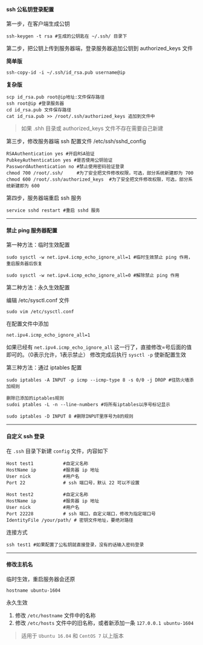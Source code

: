 <!--
 * @Description: In User Settings Edit
 * @Author: your name
 * @Date: 2019-03-31 14:53:34
 * @LastEditTime: 2019-08-25 17:51:18
 * @LastEditors: Please set LastEditors
 -->
#### ssh 公私钥登录配置

第一步，在客户端生成公钥
```
ssh-keygen -t rsa #生成的公钥匙在 ~/.ssh/ 目录下
```
第二步，把公钥上传到服务器端，登录服务器追加公钥到 authorized_keys 文件

__简单版__

```
ssh-copy-id -i ~/.ssh/id_rsa.pub username@ip
```

__复杂版__

```
scp id_rsa.pub root@ip地址:文件保存路径
ssh root@ip #登录服务器
cd id_rsa.pub 文件保存路径
cat id_rsa.pub >> /root/.ssh/authorized_keys 追加到文件中

```
> 如果 .shh 目录或 authorized_keys 文件不存在需要自己新建



第三步，修改服务器端 ssh 配置文件 /etc/ssh/sshd_config

```
RSAAuthentication yes #开启RSA验证
PubkeyAuthentication yes #是否使用公钥验证
PasswordAuthentication no #禁止使用密码验证登录
chmod 700 /root/.ssh/     #为了安全把文件修改权限，可选，部分系统新建即为 700
chmod 600 /root/.ssh/authorized_keys  #为了安全把文件修改权限，可选，部分系统新建即为 600
```

第四步，服务器端重启 ssh 服务
```
service sshd restart #重启 sshd 服务
```

---

#### 禁止 ping 服务器配置

第一种方法：临时生效配置
```
sudo sysctl -w net.ipv4.icmp_echo_ignore_all=1 #临时生效禁止 ping 作用，重启服务器后恢复

sudo sysctl -w net.ipv4.icmp_echo_ignore_all=0 #解除禁止 ping 作用
```

第二种方法：永久生效配置

编辑 /etc/sysctl.conf 文件
```
sudo vim /etc/sysctl.conf 
```
在配置文件中添加 
```
net.ipv4.icmp_echo_ignore_all=1 
``` 
如果已经有 `net.ipv4.icmp_echo_ignore_all` 这一行了，直接修改=号后面的值即可的。（0表示允许，1表示禁止）
修改完成后执行 `sysctl -p` 使新配置生效

第三种方法：通过 iptables 配置
```
sudo iptables -A INPUT -p icmp --icmp-type 8 -s 0/0 -j DROP #往防火墙添加规则

删除已添加的iptables规则
sudoi ptables -L -n --line-numbers #将所有iptables以序号标记显示

sudo iptables -D INPUT 8 #删除INPUT里序号为8的规则
```

---

#### 自定义 ssh 登录

在 `.ssh` 目录下新建 `config` 文件，内容如下

```
Host test1           #自定义名称
HostName ip          #服务器 ip 地址
User nick            #用户名
Port 22              # ssh 端口号，默认 22 可以不设置

Host test2           #自定义名称
HostName ip          #服务器 ip 地址
User nick            #用户名
Port 22228           # ssh 端口，自定义端口，修改为指定端口号
IdentityFile /your/path/ # 密钥文件地址，要绝对路径
```

连接方式

```
ssh test1 #如果配置了公私钥就直接登录，没有的话输入密码登录
```

---

#### 修改主机名

临时生效，重启服务器会还原

```
hostname ubuntu-1604
```

永久生效

1. 修改 `/etc/hostname` 文件中的名称
2. 修改 `/etc/hosts` 文件中的旧名称，或者新添加一条 `127.0.0.1 ubuntu-1604`

> 适用于 `Ubuntu 16.04` 和 `CentOS 7` 以上版本




